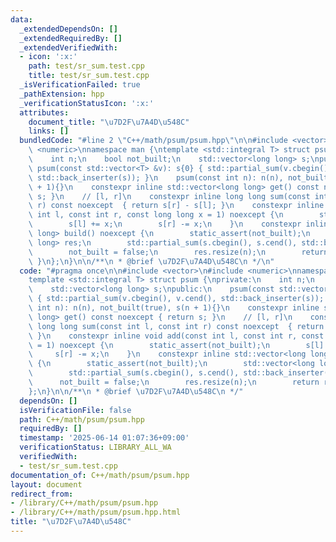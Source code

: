 ```yaml
---
data:
  _extendedDependsOn: []
  _extendedRequiredBy: []
  _extendedVerifiedWith:
  - icon: ':x:'
    path: test/sr_sum.test.cpp
    title: test/sr_sum.test.cpp
  _isVerificationFailed: true
  _pathExtension: hpp
  _verificationStatusIcon: ':x:'
  attributes:
    document_title: "\u7D2F\u7A4D\u548C"
    links: []
  bundledCode: "#line 2 \"C++/math/psum/psum.hpp\"\n\n#include <vector>\n#include\
    \ <numeric>\nnamespace man {\ntemplate <std::integral T> struct psum {\nprivate:\n\
    \    int n;\n    bool not_built;\n    std::vector<long long> s;\npublic:\n   \
    \ psum(const std::vector<T> &v): s{0} { std::partial_sum(v.cbegin(), v.cend(),\
    \ std::back_inserter(s)); }\n    psum(const int n): n(n), not_built(true), s(n\
    \ + 1){}\n    constexpr inline std::vector<long long> get() const noexcept { return\
    \ s; }\n    // [l, r]\n    constexpr inline long long sum(const int l, const int\
    \ r) const noexcept  { return s[r] - s[l]; }\n    constexpr inline void add(const\
    \ int l, const int r, const long long x = 1) noexcept {\n        static_assert(not_built);\n\
    \        s[l] += x;\n        s[r] -= x;\n    }\n    constexpr inline std::vector<long\
    \ long> build() noexcept {\n        static_assert(not_built);\n        std::vector<long\
    \ long> res;\n        std::partial_sum(s.cbegin(), s.cend(), std::back_inserter(res));\n\
    \        not_built = false;\n        res.resize(n);\n        return res;\n   \
    \ }\n};\n}\n\n/**\n * @brief \u7D2F\u7A4D\u548C\n */\n"
  code: "#pragma once\n\n#include <vector>\n#include <numeric>\nnamespace man {\n\
    template <std::integral T> struct psum {\nprivate:\n    int n;\n    bool not_built;\n\
    \    std::vector<long long> s;\npublic:\n    psum(const std::vector<T> &v): s{0}\
    \ { std::partial_sum(v.cbegin(), v.cend(), std::back_inserter(s)); }\n    psum(const\
    \ int n): n(n), not_built(true), s(n + 1){}\n    constexpr inline std::vector<long\
    \ long> get() const noexcept { return s; }\n    // [l, r]\n    constexpr inline\
    \ long long sum(const int l, const int r) const noexcept  { return s[r] - s[l];\
    \ }\n    constexpr inline void add(const int l, const int r, const long long x\
    \ = 1) noexcept {\n        static_assert(not_built);\n        s[l] += x;\n   \
    \     s[r] -= x;\n    }\n    constexpr inline std::vector<long long> build() noexcept\
    \ {\n        static_assert(not_built);\n        std::vector<long long> res;\n\
    \        std::partial_sum(s.cbegin(), s.cend(), std::back_inserter(res));\n  \
    \      not_built = false;\n        res.resize(n);\n        return res;\n    }\n\
    };\n}\n\n/**\n * @brief \u7D2F\u7A4D\u548C\n */"
  dependsOn: []
  isVerificationFile: false
  path: C++/math/psum/psum.hpp
  requiredBy: []
  timestamp: '2025-06-14 01:07:36+09:00'
  verificationStatus: LIBRARY_ALL_WA
  verifiedWith:
  - test/sr_sum.test.cpp
documentation_of: C++/math/psum/psum.hpp
layout: document
redirect_from:
- /library/C++/math/psum/psum.hpp
- /library/C++/math/psum/psum.hpp.html
title: "\u7D2F\u7A4D\u548C"
---
```


